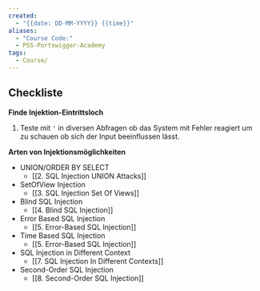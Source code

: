 ```yaml
---
created:
  - "{{date: DD-MM-YYYY}} {{time}}"
aliases:
  - "Course Code:"
  - PSS-Portswigger-Academy
tags:
  - Course/
---
```

## Checkliste


**Finde Injektion-Eintrittsloch**

1. Teste mit `'` in diversen Abfragen ob das System mit Fehler reagiert um zu schauen ob sich der Input beeinflussen lässt.



**Arten von Injektionsmöglichkeiten**

- UNION/ORDER BY SELECT
	- [[2. SQL Injection UNION Attacks]]
- SetOfView Injection
	- [[3. SQL Injection Set Of Views]]
- Blind SQL Injection
	- [[4. Blind SQL Injection]]
- Error Based SQL Injection 
	- [[5. Error-Based SQL Injection]]
- Time Based SQL Injection
	- [[5. Error-Based SQL Injection]]
- SQL Injection in Different Context
	- [[7. SQL Injection In Different Contexts]]
- Second-Order SQL Injection
	- [[8. Second-Order SQL Injection]]